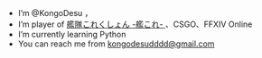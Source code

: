 - I’m @KongoDesu ，
- I’m player of [艦隊これくしょん -艦これ- ](http://www.dmm.com/netgame/social/-/gadgets/=/app_id=854854/)、CSGO、FFXIV Online
- I’m currently learning Python 
- You can reach me from kongodesudddd@gmail.com 

<!---
KongoDesu/KongoDesu is a ✨ special ✨ repository because its `README.md` (this file) appears on your GitHub profile.
You can click the Preview link to take a look at your changes.
--->
